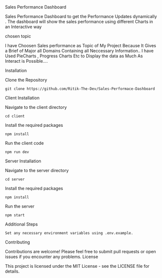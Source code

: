 Sales Performance Dashboard

Sales Performance Dashboard to get the Performance Updates dynamically . The dashboard will show the sales performance using different Charts in an Interactive way

chosen topic

I have Choosen Sales performance as  Topic of My Project Because It Gives a Brief of Major all Domains Containing all Neccessary Information..
I have Used PieCharts , Progress Charts Etc to Display the data as Much As Interact is Possible....

Installation

Clone the Repository

    git clone https://github.com/Ritik-The-Dev/Sales-Performace-Dashboard

Client Installation


Navigate to the client directory

    cd client

Install the required packages

    npm install

Run the client code

    npm run dev

Server Installation

Navigate to the server directory

    cd server

Install the required packages

    npm install

Run the server

    npm start

Additional Steps

    Set any necessary environment variables using .env.example.

Contributing

Contributions are welcome! Please feel free to submit pull requests or open issues if you encounter any problems.
License

This project is licensed under the MIT License - see the LICENSE file for details.